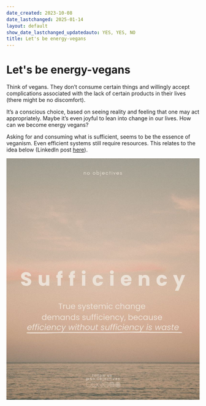 ```yaml
---
date_created: 2023-10-08
date_lastchanged: 2025-01-14
layout: default
show_date_lastchanged_updatedauto: YES, YES, NO
title: Let's be energy-vegans
---
```

# Let's be energy-vegans 

Think of vegans. They don’t consume certain things and willingly accept complications associated with the lack of certain products in their lives (there might be no discomfort).

It’s a conscious choice, based on seeing reality and feeling that one may act appropriately. Maybe it’s even joyful to lean into change in our lives. How can we become energy vegans?

Asking for and consuming what is sufficient, seems to be the essence of veganism. Even efficient systems still require resources. This relates to the idea below (LinkedIn post [here](https://www.linkedin.com/posts/kasper-benjamin-reimer-bj%C3%B8rkskov-660a4899_sufficiency-energytransition-noobjectives-activity-7281923698872246272-t3h9?utm_source=share&utm_medium=member_desktop)). 

![](media/Pasted%20image%2020250114172649.png)